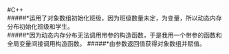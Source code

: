 #C++  
#####*运用了对象数组初始化班级，因为班级数量未定，为变量，所以动态内存分布初始化班级和学生。  
#####*因为动态内存分布无法调用带参的构造函数，于是我用一个带参的函数和全局变量间接调用构造函数。
#####*由参数返回值获得对象数组并赋值。